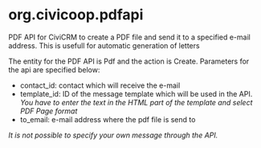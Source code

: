 # org.civicoop.pdfapi
PDF API for CiviCRM to create a PDF file and send it to a specified e-mail address.
This is usefull for automatic generation of letters

The entity for the PDF API is Pdf and the action is Create.
Parameters for the api are specified below:
- contact_id: contact which will receive the e-mail
- template_id: ID of the message template which will be used in the API. _You have to enter the text in the HTML part of the template and select PDF Page format_
- to_email: e-mail address where the pdf file is send to

*It is not possible to specify your own message through the API.*

    
